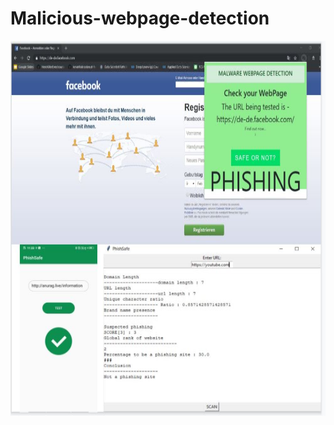 # Malicious-webpage-detection
<img src="https://github.com/umeshsati54/Malicious-webpage-detection/blob/master/SS.JPG" height="600">

